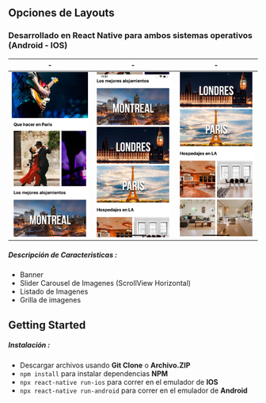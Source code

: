 ## Opciones de Layouts

### Desarrollado en React Native para ambos sistemas operativos (Android - IOS)

| -|-|-|
|--------|-------|-------|
| ![Layout1](https://github.com/cristhianpabon/RN-Layouts/blob/master/Demo/layout1.png)| ![Layout2](https://github.com/cristhianpabon/RN-Layouts/blob/master/Demo/layout2.png)| ![Layout3](https://github.com/cristhianpabon/RN-Layouts/blob/master/Demo/layout3.png)|



##### Descripción de Caracteristicas :

* Banner
* Slider Carousel de Imagenes (ScrollView Horizontal)
* Listado de Imagenes
* Grilla de imagenes

## Getting Started  

##### Instalación :

* Descargar archivos usando **Git Clone** o **Archivo.ZIP**
* `npm install` para instalar dependencias **NPM**
* `npx react-native run-ios` para correr en el emulador de **IOS**
* `npx react-native run-android` para correr en el emulador de **Android**
